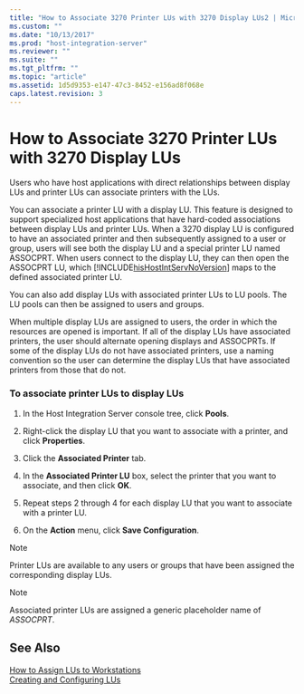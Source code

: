 ```yaml
---
title: "How to Associate 3270 Printer LUs with 3270 Display LUs2 | Microsoft Docs"
ms.custom: ""
ms.date: "10/13/2017"
ms.prod: "host-integration-server"
ms.reviewer: ""
ms.suite: ""
ms.tgt_pltfrm: ""
ms.topic: "article"
ms.assetid: 1d5d9353-e147-47c3-8452-e156ad8f068e
caps.latest.revision: 3
---
```

# How to Associate 3270 Printer LUs with 3270 Display LUs
Users who have host applications with direct relationships between display LUs and printer LUs can associate printers with the LUs.  
  
 You can associate a printer LU with a display LU. This feature is designed to support specialized host applications that have hard-coded associations between display LUs and printer LUs. When a 3270 display LU is configured to have an associated printer and then subsequently assigned to a user or group, users will see both the display LU and a special printer LU named ASSOCPRT. When users connect to the display LU, they can then open the ASSOCPRT LU, which [!INCLUDE[hisHostIntServNoVersion](../core/includes/hishostintservnoversion-md.md)] maps to the defined associated printer LU.  
  
 You can also add display LUs with associated printer LUs to LU pools. The LU pools can then be assigned to users and groups.  
  
 When multiple display LUs are assigned to users, the order in which the resources are opened is important. If all of the display LUs have associated printers, the user should alternate opening displays and ASSOCPRTs. If some of the display LUs do not have associated printers, use a naming convention so the user can determine the display LUs that have associated printers from those that do not.  
  
### To associate printer LUs to display LUs  
  
1.  In the Host Integration Server console tree, click **Pools**.  
  
2.  Right-click the display LU that you want to associate with a printer, and click **Properties**.  
  
3.  Click the **Associated Printer** tab.  
  
4.  In the **Associated Printer LU** box, select the printer that you want to associate, and then click **OK**.  
  
5.  Repeat steps 2 through 4 for each display LU that you want to associate with a printer LU.  
  
6.  On the **Action** menu, click **Save Configuration**.  
  
> [!NOTE]
>  Printer LUs are available to any users or groups that have been assigned the corresponding display LUs.  
  
> [!NOTE]
>  Associated printer LUs are assigned a generic placeholder name of *ASSOCPRT*.  
  
## See Also  
 [How to Assign LUs to Workstations](../core/how-to-assign-lus-to-workstations.md)   
 [Creating and Configuring LUs](../core/creating-and-configuring-lus.md)